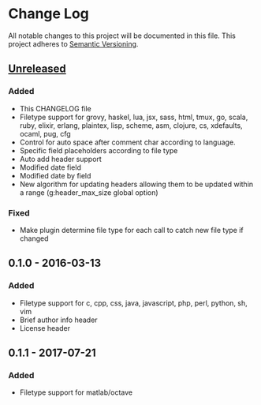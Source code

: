 # Change Log
All notable changes to this project will be documented in this file.
This project adheres to [Semantic Versioning](http://semver.org/).

## [Unreleased]
### Added
- This CHANGELOG file
- Filetype support for grovy, haskel, lua, jsx,  sass, html, tmux, go, scala, ruby, elixir, erlang, plaintex, lisp, scheme, asm, clojure, cs, xdefaults, ocaml, pug, cfg
- Control for auto space after comment char according to language.
- Specific field placeholders according to file type
- Auto add header support
- Modified date field
- Modified date by field
- New algorithm for updating headers allowing them to be updated within a range (g:header_max_size global option)

### Fixed
- Make plugin determine file type for each call to catch new file type if changed

## 0.1.0 - 2016-03-13
### Added
- Filetype support for c, cpp, css, java, javascript, php, perl, python, sh, vim
- Brief author info header
- License header

## 0.1.1 - 2017-07-21
### Added
- Filetype support for matlab/octave

[Unreleased]: https://github.com/alpertuna/vim-header/compare/v0.1.0...HEAD
